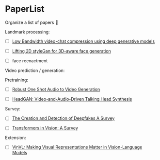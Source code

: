 # PaperList
 Organize a list of papers 🎈



Landmark processing: 

- [ ] [Low Bandwidth video-chat compression using deep generative models]()
- [ ] [Lifting 2D styleGan for 3D-aware face generation]()

- [ ] face reenactment



Video prediction / generation:



Pretraining:

- [ ] [Robust One Shot Audio to Video Generation]()
- [ ] [HeadGAN: Video-and-Audio-Driven Talking Head Synthesis]()



Survey:

- [ ] [The Creation and Detection of Deepfakes A Survey]()
- [ ] [Transformers in Vision: A Survey]()



Extension:

- [ ] [VinVL: Making Visual Representations Matter in Vision-Language Models]()



